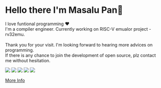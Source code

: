 # Hello there I'm Masalu Pan👋

I love funtional programming  :heart:
<br>I'm a compiler engineer. Currently working on RISC-V emualor project - rv32emu.
<br>
<br>Thank you for your visit. I'm looking forward to hearing more advices on programming.
<br>If there is any chance to join the development of open source, plz contact me without hesitation.


[![](https://raw.githubusercontent.com/ypprog/github-profile-summary-cards-example/master/profile-summary-card-output/vue/0-profile-details.svg)](https://github.com/ypprog/github-profile-summary-cards)
[![](https://raw.githubusercontent.com/ypprog/github-profile-summary-cards-example/master/profile-summary-card-output/vue/1-repos-per-language.svg)](https://github.com/ypprog/github-profile-summary-cards) [![](https://raw.githubusercontent.com/ypprog/github-profile-summary-cards-example/master/profile-summary-card-output/vue/2-most-commit-language.svg)](https://github.com/ypprog/github-profile-summary-cards)
[![](https://raw.githubusercontent.com/vn7n24fzkq/github-profile-summary-cards-example/master/profile-summary-card-output/vue/3-stats.svg)](https://github.com/vn7n24fzkq/github-profile-summary-cards) [![](https://raw.githubusercontent.com/vn7n24fzkq/github-profile-summary-cards-example/master/profile-summary-card-output/vue/4-productive-time.svg)](https://github.com/vn7n24fzkq/github-profile-summary-cards)

[More Info](https://github.com/vn7n24fzkq/github-profile-summary-cards)
